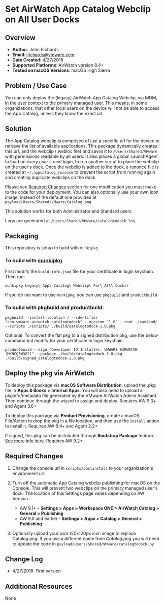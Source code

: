 # Set AirWatch App Catalog Webclip on All User Docks #

## Overview
- **Author**: John Richards
- **Email**: jrichards@vmware.com
- **Date Created**: 4/27/2018
- **Supported Platforms**: AirWatch version 8.4+
- **Tested on macOS Versions**: macOS High Sierra

## Problem / Use Case
You can only deploy the (legacy) AirWatch App Catalog Webclip, via MDM, in the user context to the primary managed user. This means, in some organizations, that other local users on the device will not be able to access the App Catalog, unless they know the exact url.

## Solution
The App Catalog webclip is comprised of just a specific url for the device to retrieve the list of available applications. This package dynamically creates this url, and the webclip (.webloc file) and saves it to `/Users/Shared/VMware` with permissions readable by all users. It also places a global LaunchAgent to load on *every user's next login*, to run another script to place the webclip on the user's dock. Once the webclip is added to the dock, a runonce file is created at `~/.appcatalog_runonce` to prevent the script from running again and creating duplicate webclips on the dock.

Please see [Required Changes](#Required-Changes) section for one modification you must make to the code for your deployment. You can also optionally use your own icon image, instead of the default one provided at `payload/Users/Shared/VMware/Catalog.png`

This solution works for both Administrator and Standard users.

Logs are generated at `/Users/Shared/VMware/catalogtodock.log`

## Packaging
This repository is setup to build with `munkipkg`

### To build with [munkipkg](https://github.com/munki/munki-pkg)
First modify the `build-info.json` file for your certificate in login keychain. Then run:


```
munkipkg Legacy\ App\ Catalog\ Webclip\ For\ All\ Docks/
```



If you do not want to use `munkipkg`, you can use `pkgbuild` and `productbuild`

### To build with pkgbuild and productbuild:
```
pkgbuild --install-location / --identifier "com.vmware.airwatch.catalogtodock" --version "1.0" --root ./payload/ --scripts ./scripts/ ./build/catalogtodock-1.0.pkg
```

Optional: To convert the flat pkg to a signed distribution pkg, use the below command but modify for your certificate in login keychain

```
productbuild --sign "Developer ID Installer: VMWARE AIRWATCH (MXNCQ3W382)" --package ./build/catalogtodock-1.0.pkg ./build/signed_catalogtodock-1.0.pkg
```


## Deploy the pkg via AirWatch
To deploy this package via **macOS Software Distribution**, upload the .pkg file in **Apps & Books > Internal Apps**. You will also need to upload a pkginfo/metadata file generated by the VMware AirWatch Admin Assistant. Then continue through the wizard to assign and deploy. Requires AW 9.3+ and Agent 3.0+

To deploy this package via **Product Provisioning**, create a macOS File/Action to drop the pkg in a file location, and then use the `Install` action to install it. Requires AW 8.4+ and Agent 2.2+

If signed, this pkg can be distributed through **Bootstrap Package** feature. [See more info here](https://github.com/vmwaresamples/AirWatch-samples/tree/master/macOS-Samples/BootstrapPackage). Requires AW 9.2+



## Required Changes
1. Change the console url in `scripts/postinstall` to your organization's environment url.

2. Turn off the automatic App Catalog webclip publishing for macOS on the Console. This will prevent two webclips on the primary managed user's dock. The location of this Settings page varies depending on AW Version.
	* AW 9.1+ - **Settings > Apps > Workspace ONE > AirWatch Catalog > General > Publishing**
	* AW 9.0 and earlier - **Settings > Apps > Catalog > General > Publishing**

3. Optionally upload your own 120x120px icon image to replace Catalog.png. If you use a different name from *Catalog.png* you will need to update the code in `payload/Users/Shared/VMware/catalogtodock.py`

## Change Log
- 4/27/2018: First version


## Additional Resources
None
